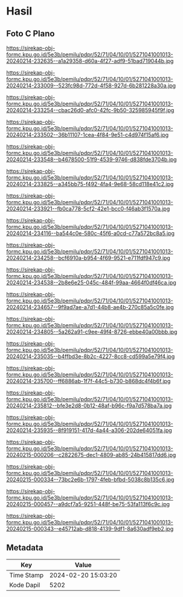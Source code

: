 # Hasil

## Foto C Plano

https://sirekap-obj-formc.kpu.go.id/5e3b/pemilu/pdpr/52/71/04/10/01/5271041001013-20240214-232635--a1a29358-d60a-4f27-adf9-51bad719044b.jpg

https://sirekap-obj-formc.kpu.go.id/5e3b/pemilu/pdpr/52/71/04/10/01/5271041001013-20240214-233009--523fc98d-772d-4f58-927d-6b281228a30a.jpg

https://sirekap-obj-formc.kpu.go.id/5e3b/pemilu/pdpr/52/71/04/10/01/5271041001013-20240214-233254--cbac26d0-afc0-42fc-9b50-325985945f9f.jpg

https://sirekap-obj-formc.kpu.go.id/5e3b/pemilu/pdpr/52/71/04/10/01/5271041001013-20240214-233502--36b11107-1cea-4f84-9e51-c4d974f15af6.jpg

https://sirekap-obj-formc.kpu.go.id/5e3b/pemilu/pdpr/52/71/04/10/01/5271041001013-20240214-233548--b4678500-51f9-4539-9746-d838fde3704b.jpg

https://sirekap-obj-formc.kpu.go.id/5e3b/pemilu/pdpr/52/71/04/10/01/5271041001013-20240214-233825--a345bb75-f492-4fa4-9e68-58cd118e41c2.jpg

https://sirekap-obj-formc.kpu.go.id/5e3b/pemilu/pdpr/52/71/04/10/01/5271041001013-20240214-233921--fb0ca778-5cf2-42e1-bcc0-f46ab3f1570a.jpg

https://sirekap-obj-formc.kpu.go.id/5e3b/pemilu/pdpr/52/71/04/10/01/5271041001013-20240214-234116--ba544c0e-580c-45f6-a0cd-c77a572bc8a5.jpg

https://sirekap-obj-formc.kpu.go.id/5e3b/pemilu/pdpr/52/71/04/10/01/5271041001013-20240214-234258--bcf6910a-b954-4f69-9521-e711fdf947c9.jpg

https://sirekap-obj-formc.kpu.go.id/5e3b/pemilu/pdpr/52/71/04/10/01/5271041001013-20240214-234538--2b8e6e25-045c-484f-99aa-4664f0df46ca.jpg

https://sirekap-obj-formc.kpu.go.id/5e3b/pemilu/pdpr/52/71/04/10/01/5271041001013-20240214-234657--9f9ad7ae-a7d1-44b8-ae4b-270c85a5c0fe.jpg

https://sirekap-obj-formc.kpu.go.id/5e3b/pemilu/pdpr/52/71/04/10/01/5271041001013-20240214-234805--5a262a91-c9ee-49f4-8726-ebbe40a00bbb.jpg

https://sirekap-obj-formc.kpu.go.id/5e3b/pemilu/pdpr/52/71/04/10/01/5271041001013-20240214-235035--b4ffbd3e-8b2c-4227-8cc8-cd599a5e79f4.jpg

https://sirekap-obj-formc.kpu.go.id/5e3b/pemilu/pdpr/52/71/04/10/01/5271041001013-20240214-235700--ff6886ab-1f7f-44c5-b730-b868dc4f4b6f.jpg

https://sirekap-obj-formc.kpu.go.id/5e3b/pemilu/pdpr/52/71/04/10/01/5271041001013-20240214-235812--bfe3e2d8-0b12-48af-b96c-f9a7d578ba7a.jpg

https://sirekap-obj-formc.kpu.go.id/5e3b/pemilu/pdpr/52/71/04/10/01/5271041001013-20240214-235935--8f919151-417d-4a44-a306-202de64051fa.jpg

https://sirekap-obj-formc.kpu.go.id/5e3b/pemilu/pdpr/52/71/04/10/01/5271041001013-20240215-000206--c2822675-dec1-4809-ab85-24b415817dd6.jpg

https://sirekap-obj-formc.kpu.go.id/5e3b/pemilu/pdpr/52/71/04/10/01/5271041001013-20240215-000334--73bc2e6b-1797-4feb-bfbd-5038c8b135c6.jpg

https://sirekap-obj-formc.kpu.go.id/5e3b/pemilu/pdpr/52/71/04/10/01/5271041001013-20240215-000457--a9dcf7a5-9251-448f-be75-53fa113f6c9c.jpg

https://sirekap-obj-formc.kpu.go.id/5e3b/pemilu/pdpr/52/71/04/10/01/5271041001013-20240215-000343--e45712ab-d818-4139-9df1-8a630adf9eb2.jpg


## Metadata

| Key        | Value               |
| ---------- | ------------------- |
| Time Stamp | 2024-02-20 15:03:20 |
| Kode Dapil | 5202                |



